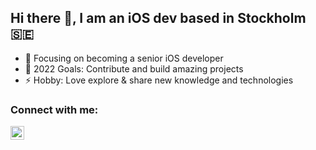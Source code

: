 ## Hi there 👋, I am an iOS dev based in Stockholm 🇸🇪

- 🔭 Focusing on becoming a senior iOS developer
- 🥅 2022 Goals: Contribute and build amazing projects
- ⚡ Hobby: Love explore & share new knowledge and technologies


### Connect with me:

[<img align="left" alt="sheikhbayazid | LinkedIn" width="22px" src="https://cdn.jsdelivr.net/npm/simple-icons@v3/icons/linkedin.svg" />][linkedin]
<br />

[linkedin]: https://www.linkedin.com/in/sheikhbayazid
